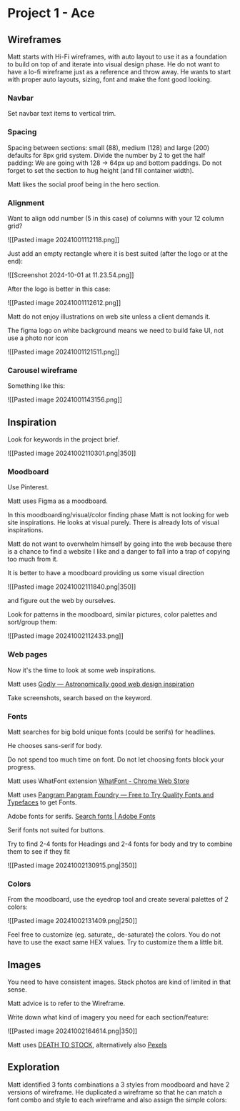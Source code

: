 # Project 1 - Ace

## Wireframes

Matt starts with Hi-Fi wireframes, with auto layout to use it as a foundation to build on top of and iterate into visual design phase. He do not want to have a lo-fi wireframe just as a reference and throw away. He wants to start with proper auto layouts, sizing, font and make the font good looking.

### Navbar
Set navbar text items to vertical trim.

### Spacing

Spacing between sections: small (88), medium (128) and large (200) defaults for 8px grid system. Divide the number by 2 to get the half padding: We are going with 128 -> 64px up and bottom paddings. Do not forget to set the section to hug height (and fill container width).

Matt likes the social proof being in the hero section.


### Alignment

Want to align odd number (5 in this case) of columns with your 12 column grid? 

![[Pasted image 20241001112118.png]]

Just add an empty rectangle where it is best suited (after the logo or at the end):

![[Screenshot 2024-10-01 at 11.23.54.png]]


After the logo is better in this case:

![[Pasted image 20241001112612.png]]


Matt do not enjoy illustrations on web site unless a client demands it.

The figma logo on white background means we need to build fake UI, not use a photo nor icon

![[Pasted image 20241001121511.png]]


### Carousel wireframe

Something like this:

![[Pasted image 20241001143156.png]]


## Inspiration

Look for keywords in the project brief.

![[Pasted image 20241002110301.png|350]]

### Moodboard

Use Pinterest.

Matt uses Figma as a moodboard.

In this moodboarding/visual/color finding phase Matt is not looking for web site inspirations.  He looks at visual purely. There is already lots of visual inspirations. 

Matt do not want to overwhelm himself by going into the web because there is a chance to find a website I like and a danger to fall into a trap of copying too much from it.

It is better to have a moodboard providing us some visual direction 

![[Pasted image 20241002111840.png|350]]

and figure out the web by ourselves.

Look for patterns in the moodboard, similar pictures, color palettes and sort/group them:

![[Pasted image 20241002112433.png]]

### Web pages

Now it's the time to look at some web inspirations.

Matt uses [Godly — Astronomically good web design inspiration](https://godly.website/)

Take screenshots, search based on the keyword.

### Fonts

Matt searches for big bold unique fonts (could be serifs) for headlines.

He chooses sans-serif for body.

Do not spend too much time on font. Do not let choosing fonts block your progress.

Matt uses WhatFont extension [WhatFont - Chrome Web Store](https://chromewebstore.google.com/detail/whatfont/jabopobgcpjmedljpbcaablpmlmfcogm)

Matt uses [Pangram Pangram Foundry — Free to Try Quality Fonts and Typefaces](https://pangrampangram.com/) to get Fonts.


Adobe fonts for serifs. [Search fonts | Adobe Fonts](https://fonts.adobe.com/fonts) 

Serif fonts not suited for buttons.

Try to find 2-4 fonts for Headings and 2-4 fonts for body and try to combine them to see if they fit

![[Pasted image 20241002130915.png|350]]

### Colors

From the moodboard, use the eyedrop tool and create several palettes of 2 colors:

![[Pasted image 20241002131409.png|250]]

Feel free to customize (eg. saturate,, de-saturate) the colors. You do not have to use the exact same HEX values. Try to customize them a little bit.

## Images

You need to have consistent images. Stack photos are kind of limited in that sense.

Matt advice is to refer to the Wireframe.

Write down what kind of imagery you need for each section/feature:

![[Pasted image 20241002164614.png|350]]

Matt uses [DEATH TO STOCK](https://www.deathtothestockphoto.com/), alternatively also [Pexels](https://www.pexels.com/)

## Exploration

Matt identified 3 fonts combinations a 3 styles from moodboard and have 2 versions of wireframe. He duplicated a wireframe so that he can match a font combo and style to each wireframe and also assign the simple colors:


